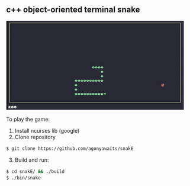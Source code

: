 c++ object-oriented terminal snake
-------------------------------------------
<img src="https://github.com/agonyawaits/snakE/blob/redesign/snake.png" width="480" height="240">

To play the game:
1) Install ncurses lib (google)
2) Clone repository
```bash
$ git clone https://github.com/agonyawaits/snakE
```
3) Build and run:
```bash
$ cd snakE/ && ./build
$ ./bin/snake
```
